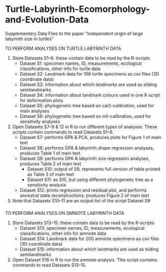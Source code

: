 # Turtle-Labyrinth-Ecomorphology-and-Evolution-Data
Supplementary Data Files to the paper "Independent origin of large labyrinth size in turtles"

TO PERFORM ANALYSES ON TURTLE LABYRINTH DATA

1. Store Datasets S1–6: these contain data to be read by the R-scripts
	- Dataset S1: specimen names, ID, measurements, ecological classifications, other info for turtle data
	- Dataset S2: Landmark data for 168 turtle specimens as csv files (3D coordinate data)
	- Dataset S3: information about which landmarks are used as sliding semilandmarks
	- Dataset S4: information about landmark colours used in one R script for deformation plots
	- Dataset S5: phylogenetic tree based on cal3-calibration, used for main analyses
	- Dataset S6: phylogenetic tree based on mil-calibration, used for sensitivity analyses
2. Open Datasets S7–9 & 12 in R to run different types of analyses. These scripts contain commands to read Datasets S1–6.
	- Dataset S7: performs GPA & PCA, produces plots for Figure 1 of main text
	- Dataset S8: performs GPA & labyrinth shape regression analyses, produces Table 1 of main text
	- Dataset S9: performs GPA & labyrinth size regression analyses, produces Table 2 of main text
		- Dataset S10: output of S9, represents full version of table printed as Table 2 of main text
		- Dataset S11: as S10, but using different phylogenetic tree as a sensitivity analysis
	- Dataset S12: prints regression and residual plot, and performs ancestral state reconstructions; produces Figure 2 of main text
3. Note that Datasets S10–11 are an output list of the script Dataset S9


#####
TO PERFORM ANALYSES ON SMNIOTE LABYRINTH DATA

1. Store Datasets S13–15: these contain data to be read by the R-scripts
	- Dataset S13: specimen names, ID, measurements, ecological classifications, other info for amniote data
	- Dataset S14: Landmark data for 200 amniote specimens as csv files (3D coordinate data)
	- Dataset S15: information about which landmarks are used as sliding semilandmarks
2. Open Dataset S16 in R to run the amniote analysis. This script contains commands to read Datasets S13–15.
